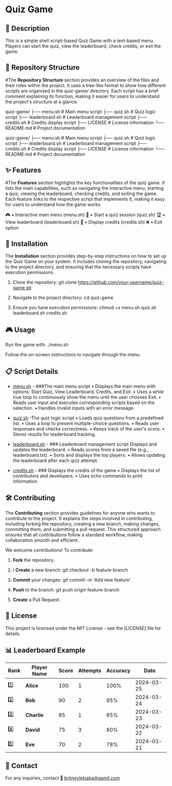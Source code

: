 # Quiz Game


## 📖 Description
This is a simple shell script-based Quiz Game with a text-based menu. Players can start the quiz, view the leaderboard, check credits, or   exit the game.

## 📂 Repository Structure
  #The **Repository Structure** section provides an overview of the files and their roles within the project. It uses a tree-like format to    show how different scripts are organized in the quiz-game/ directory. Each script has a brief comment explaining its function, making it    easier for users to understand the project's structure at a glance.

quiz-game/
├── menu.sh          # Main menu script
├── quiz.sh          # Quiz logic script
├── leaderboard.sh   # Leaderboard management script
├── credits.sh       # Credits display script
├── LICENSE          # License information
└── README.md        # Project documentation

 quiz-game/ ├── menu.sh # Main menu script ├── quiz.sh # Quiz logic script ├── leaderboard.sh # Leaderboard management script ├── credits.sh # Credits display script ├── LICENSE # License information └── README.md # Project documentation
 
## ✨ Features
  #The **Features** section highlights the key functionalities of the quiz game. It lists the main capabilities, such as navigating the       interactive menu, starting a quiz, viewing the leaderboard, checking credits, and exiting the game. Each feature links to the respective    script that implements it, making it easy for users to understand how the game works

🎮 • Interactive main menu (menu.sh)
📝 • Start a quiz session (quiz.sh)
🏆 • View leaderboard (leaderboard.sh)
👥 • Display credits (credits.sh)
❌ • Exit option

## 🚀 Installation
  The **Installation** section provides step-by-step instructions on how to set up the Quiz Game on your system. It includes cloning the      repository, navigating to the project directory, and ensuring that the necessary scripts have execution permissions.

1. Clone the repository:
   git clone https://github.com/your-username/quiz-game.git

2. Navigate to the project directory:
   cd quiz-game

3. Ensure you have execution permissions:
   chmod +x menu.sh quiz.sh leaderboard.sh credits.sh

## 🎮 Usage

Run the game with:
./menu.sh

Follow the on-screen instructions to navigate through the menu.


## 📋 Script Details

- [menu.sh](menu.sh) - ###The main menu script
• Displays the main menu with options: Start Quiz, View Leaderboard, Credits, and Exit.
• Uses a while true loop to continuously show the menu until the user chooses Exit.
• Reads user input and executes corresponding scripts based on the selection.
• Handles invalid inputs with an error message.

- [quiz.sh](quiz.sh) -The quiz logic script
• Loads quiz questions from a predefined list.
• Uses a loop to present multiple-choice questions.
• Reads user responses and checks correctness.
• Keeps track of the user's score.
• Stores results for leaderboard tracking.

- [leaderboard.sh](leaderboard.sh) - ### Leaderboard management script
Displays and updates the leaderboard.
• Reads scores from a saved file (e.g., leaderboard.txt).
• Sorts and displays the top players.
• Allows updating the leaderboard after each quiz attempt.

- [credits.sh](credits.sh) - ### Displays the credits of the game
• Displays the list of contributors and developers.
• Uses echo commands to print information.



## 🛠 Contributing
The **Contributing** section provides guidelines for anyone who wants to contribute to the project. It explains the steps involved in contributing, including forking the repository, creating a new branch, making changes, committing them, and submitting a pull request. This structured approach ensures that all contributions follow a standard workflow, making collaboration smooth and efficient.

We welcome contributions! To contribute:

1. **Fork** the repository.

2. I **Create** a new branch:
   git checkout -b feature-branch

3. **Commit** your changes:
   git commit -m 'Add new feature'

4. **Push** to the branch:
     git push origin feature-branch

5. **Create** a Pull Request.

## 📜 License

This project is licensed under the MIT License - see the [LICENSE] file for details.

## 📊 Leaderboard Example

| Rank | Player Name | Score | Attempts | Accuracy | Date       |
|------|-------------|-------|----------|----------|------------|
| 1️⃣  | **Alice**   | 100   | 1        | 100%     | 2024-03-25 |
| 2️⃣  | **Bob**     | 90    | 2        | 95%      | 2024-03-24 |
| 3️⃣  | **Charlie** | 85    | 1        | 85%      | 2024-03-23 |
| 4️⃣  | **David**   | 75    | 3        | 80%      | 2024-03-22 |
| 5️⃣  | **Eve**     | 70    | 2        | 78%      | 2024-03-21 |



## 📩 Contact

For any inquiries, contact 📧 britneylekiaka@gamil.com

